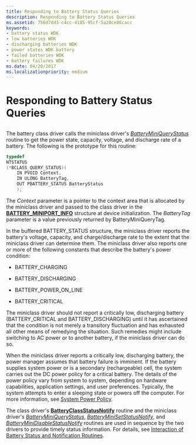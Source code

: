 ```yaml
---
title: Responding to Battery Status Queries
description: Responding to Battery Status Queries
ms.assetid: 756d7dd3-c4cc-4185-95cf-5a28ce86cacc
keywords:
- battery status WDK
- low batteries WDK
- discharging batteries WDK
- power states WDK battery
- failed batteries WDK
- battery failures WDK
ms.date: 04/20/2017
ms.localizationpriority: medium
---
```


# Responding to Battery Status Queries


## <span id="ddk_responding_to_battery_status_queries_dg"></span><span id="DDK_RESPONDING_TO_BATTERY_STATUS_QUERIES_DG"></span>


The battery class driver calls the miniclass driver's [*BatteryMiniQueryStatus*](/windows/desktop/api/batclass/nc-batclass-bclass_query_status_callback) routine to get the power state, capacity, voltage, and discharge rate of a battery. The following is the prototype for this routine:

```cpp
typedef
NTSTATUS
(*BCLASS_QUERY_STATUS)(
    IN PVOID Context,
    IN ULONG BatteryTag,
    OUT PBATTERY_STATUS BatteryStatus
    );
```

The *Context* parameter is a pointer to the context area that is allocated by the miniclass driver and passed to the class driver in the [**BATTERY\_MINIPORT\_INFO**](/windows/desktop/api/batclass/ns-batclass-battery_miniport_info) structure at device initialization. The *BatteryTag* parameter is a value previously returned by BatteryMiniQueryTag.

In the buffered BATTERY\_STATUS structure, the miniclass driver reports the battery's voltage, capacity, and charge/discharge rate to the extent that the miniclass driver can determine them. The miniclass driver also reports one or more of the following constants that describe the battery's power condition:

-   BATTERY\_CHARGING

-   BATTERY\_DISCHARGING

-   BATTERY\_POWER\_ON\_LINE

-   BATTERY\_CRITICAL

The miniclass driver should not report a critically low, discharging battery (BATTERY\_CRITICAL and BATTERY\_DISCHARGING) until it has ascertained that the condition is not merely a transitory fluctuation and has exhausted all other means of remedying the situation. Such remedies might include switching to AC power or to another battery, if the miniclass driver can do so.

When the miniclass driver reports a critically low, discharging battery, the power manager assumes that battery failure is imminent. If the battery supplies system power or is a secondary (rechargeable) cell, the system carries out the DC power policy for a critical battery. The details of the power policy vary from system to system, depending on hardware capabilities, application settings, and user preferences. Typically, the system attempts to enter a sleeping state or powers off the computer. For more information, see [System Power Policy](../kernel/system-power-policy.md).

The class driver's [**BatteryClassStatusNotify**](/windows/desktop/api/batclass/nf-batclass-batteryclassstatusnotify) routine and the miniclass driver's [*BatteryMiniQueryStatus*](/windows/desktop/api/batclass/nc-batclass-bclass_query_status_callback), [*BatteryMiniSetStatusNotify*](/windows/desktop/api/batclass/nc-batclass-bclass_set_status_notify_callback), and [*BatteryMiniDisableStatusNotify*](/windows/desktop/api/batclass/nc-batclass-bclass_disable_status_notify_callback) routines are used in sequence by the two drivers to provide timely status information. For details, see [Interaction of Battery Status and Notification Routines](interaction-of-battery-status-and-notification-routines.md).

 

